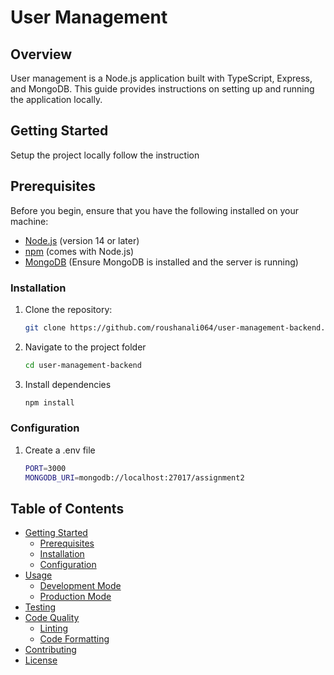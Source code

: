 # User Management

## Overview

User management is a Node.js application built with TypeScript, Express, and MongoDB. This guide provides instructions on setting up and running the application locally.

## Getting Started

Setup the project locally follow the instruction

## Prerequisites

Before you begin, ensure that you have the following installed on your machine:

- [Node.js](https://nodejs.org/) (version 14 or later)
- [npm](https://www.npmjs.com/) (comes with Node.js)
- [MongoDB](https://www.mongodb.com/) (Ensure MongoDB is installed and the server is running)

### Installation

1. Clone the repository:

   ```bash
   git clone https://github.com/roushanali064/user-management-backend.git

2. Navigate to the project folder

    ```bash
    cd user-management-backend

3. Install dependencies

    ```bash
    npm install

### Configuration

1. Create a .env file

    ```bash
    PORT=3000
    MONGODB_URI=mongodb://localhost:27017/assignment2

## Table of Contents

- [Getting Started](#getting-started)
  - [Prerequisites](#prerequisites)
  - [Installation](#installation)
  - [Configuration](#configuration)
- [Usage](#usage)
  - [Development Mode](#development-mode)
  - [Production Mode](#production-mode)
- [Testing](#testing)
- [Code Quality](#code-quality)
  - [Linting](#linting)
  - [Code Formatting](#code-formatting)
- [Contributing](#contributing)
- [License](#license)



